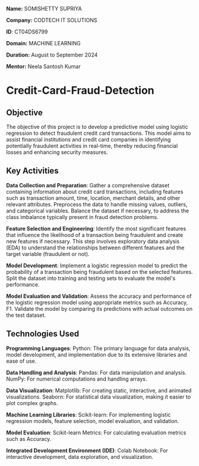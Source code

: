 **Name:** SOMISHETTY SUPRIYA

**Company:** CODTECH IT SOLUTIONS

**ID**: CT04DS6799

**Domain:** MACHINE LEARNING

**Duration:** August to September 2024

**Mentor:** Neela Santosh Kumar

# Credit-Card-Fraud-Detection
## Objective
The objective of this project is to develop a predictive model using logistic regression to detect fraudulent credit card transactions. This model aims to assist financial institutions and credit card companies in identifying potentially fraudulent activities in real-time, thereby reducing financial losses and enhancing security measures.
## Key Activities
**Data Collection and Preparation**: Gather a comprehensive dataset containing information about credit card transactions, including features such as transaction amount, time, location, merchant details, and other relevant attributes. Preprocess the data to handle missing values, outliers, and categorical variables. Balance the dataset if necessary, to address the class imbalance typically present in fraud detection problems.

**Feature Selection and Engineering**: Identify the most significant features that influence the likelihood of a transaction being fraudulent and create new features if necessary. This step involves exploratory data analysis (EDA) to understand the relationships between different features and the target variable (fraudulent or not).

**Model Development**: Implement a logistic regression model to predict the probability of a transaction being fraudulent based on the selected features. Split the dataset into training and testing sets to evaluate the model's performance.

**Model Evaluation and Validation**: Assess the accuracy and performance of the logistic regression model using appropriate metrics such as Accuracy, F1. Validate the model by comparing its predictions with actual outcomes on the test dataset.

## Technologies Used
**Programming Languages**:
Python: The primary language for data analysis, model development, and implementation due to its extensive libraries and ease of use.

**Data Handling and Analysis**:
Pandas: For data manipulation and analysis.
NumPy: For numerical computations and handling arrays.

**Data Visualization**:
Matplotlib: For creating static, interactive, and animated visualizations.
Seaborn: For statistical data visualization, making it easier to plot complex graphs.

**Machine Learning Libraries**:
Scikit-learn: For implementing logistic regression models, feature selection, model evaluation, and validation.

**Model Evaluation**:
Scikit-learn Metrics: For calculating evaluation metrics such as Accuracy.

**Integrated Development Environment (IDE)**:
Colab Notebook: For interactive development, data exploration, and visualization.


